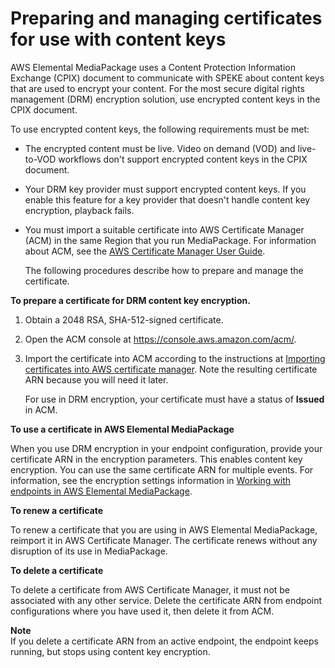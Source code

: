 # Preparing and managing certificates for use with content keys<a name="drm-content-key-encryption"></a>

AWS Elemental MediaPackage uses a Content Protection Information Exchange \(CPIX\) document to communicate with SPEKE about content keys that are used to encrypt your content\. For the most secure digital rights management \(DRM\) encryption solution, use encrypted content keys in the CPIX document\. 

To use encrypted content keys, the following requirements must be met:
+ The encrypted content must be live\. Video on demand \(VOD\) and live\-to\-VOD workflows don't support encrypted content keys in the CPIX document\.
+ Your DRM key provider must support encrypted content keys\. If you enable this feature for a key provider that doesn't handle content key encryption, playback fails\.
+ You must import a suitable certificate into AWS Certificate Manager \(ACM\) in the same Region that you run MediaPackage\. For information about ACM, see the [AWS Certificate Manager User Guide](https://docs.aws.amazon.com/acm/latest/userguide/)\. 

  The following procedures describe how to prepare and manage the certificate\.

**To prepare a certificate for DRM content key encryption\.**

1. Obtain a 2048 RSA, SHA\-512\-signed certificate\. 

1. Open the ACM console at [https://console\.aws\.amazon\.com/acm/](https://console.aws.amazon.com/acm/)\.

1. Import the certificate into ACM according to the instructions at [Importing certificates into AWS certificate manager](https://docs.aws.amazon.com/acm/latest/userguide/import-certificate.html)\. Note the resulting certificate ARN because you will need it later\.

   For use in DRM encryption, your certificate must have a status of **Issued** in ACM\.

**To use a certificate in AWS Elemental MediaPackage**

When you use DRM encryption in your endpoint configuration, provide your certificate ARN in the encryption parameters\. This enables content key encryption\. You can use the same certificate ARN for multiple events\. For information, see the encryption settings information in [Working with endpoints in AWS Elemental MediaPackage](endpoints.md)\. 

**To renew a certificate**

To renew a certificate that you are using in AWS Elemental MediaPackage, reimport it in AWS Certificate Manager\. The certificate renews without any disruption of its use in MediaPackage\. 

**To delete a certificate**

To delete a certificate from AWS Certificate Manager, it must not be associated with any other service\. Delete the certificate ARN from endpoint configurations where you have used it, then delete it from ACM\. 

**Note**  
If you delete a certificate ARN from an active endpoint, the endpoint keeps running, but stops using content key encryption\. 